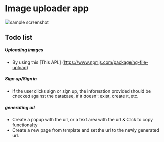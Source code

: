 # Image uploader app

[![sample screenshot](http://imgur.com/a/spkkl)](http://imgur.com/a/spkkl)


## Todo list

##### Uploading images
* By using this [This API.] (https://www.npmjs.com/package/ng-file-upload)

##### Sign up/Sign in
* if the user clicks sign or sign up, the information provided 
should be checked against the database, if it doesn't exist, create it, etc.


##### generating url
* Create a popup with the url, or a text area with the url & Click to copy functionality
* Create a new page from template and set the url to the newly generated url.
